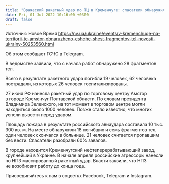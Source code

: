 ```yaml
---
title: "Вражеский ракетный удар по ТЦ в Кременчуге: спасатели обнаружили еще шесть фрагментов тел"
date: Fri, 01 Jul 2022 10:16:00 +0300
draft: false
---
```

Источник: Новое Время https://nv.ua/ukraine/events/v-kremenchuge-na-territorii-tc-amstor-obnaruzheno-eshche-shest-fragmentov-tel-novosti-ukrainy-50253560.html


Об этом сообщает ГСЧС в Telegram.

В ведомстве заявили, что с начала работ обнаружено 28 фрагментов тел.

Всего в результате ракетного удара погибли 19 человек, 62 человека пострадали, из которых 26 человек госпитализированы.

27 июня РФ нанесла ракетный удар по торговому центру Амстор в городе Кременчуг Полтавской области. По словам президента Владимира Зеленского, на тот момент в торговом центре могли находиться около 1000 человек. Позже стало известно, что многих успели вывести перед ударом.

Площадь пожара в результате российского авиаудара составила 10 тыс. 300 кв. м. На месте обнаружили 18 погибших и семь фрагментов тел, один человек скончался в больнице. 21 человек считается пропавшим без вести. Спасатели разобрали 60% завалов.

В городе находится Кременчугский нефтеперерабатывающий завод, крупнейший в Украине. В начале апреля российские агрессоры нанесли по НПЗ массированный ракетный удар. Власти заявили, что НПЗ не возобновит работу до конца года.

Присоединяйтесь к нам в соцсетях Facebook, Telegram и Instagram.
